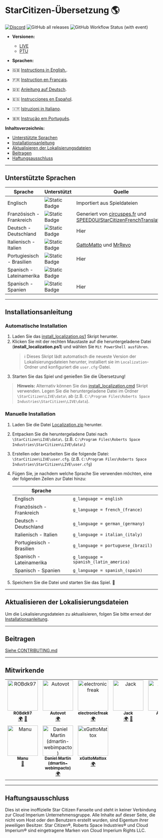 # StarCitizen-Übersetzung 🌎

[![Discord](https://img.shields.io/discord/1185135396112322620?logo=discord&label=discord)](https://discord.gg/Gbvz9fTmZU)
![GitHub all releases](https://img.shields.io/github/downloads/Dymerz/StarCitizen-Localization/total)
![GitHub Workflow Status (with event)](https://img.shields.io/github/actions/workflow/status/Dymerz/StarCitizen-Localization/.github%2Fworkflows%2Fvalidate-global-ini.yaml?event=push&label=INI%20Validation&link=https%3A%2F%2Fgithub.com%2FDymerz%2FStarCitizen-Localization%2Factions%2Fworkflows%2Fvalidate-global-ini.yaml)

- **Versionen:** 
  - [LIVE](https://github.com/Dymerz/StarCitizen-Localization/blob/main/README_de.md) 
  - [PTU](https://github.com/Dymerz/StarCitizen-Localization/blob/ptu/README_de.md)

- **Sprachen:**
- 🇬🇧 [Instructions in English.](README.md).
- 🇫🇷 [Instruction en Français](README_fr.md).
- 🇩🇪 [Anleitung auf Deutsch](README_de.md).
- 🇪🇸 [Instrucciones en Español](README_es.md).
- 🇮🇹 [Istruzioni in Italiano](README_it.md).
- 🇧🇷 [Instrução em Português](README_ptbr.md).

**Inhaltsverzeichnis:**
  - [Unterstützte Sprachen](#unterstützte-sprachen)
  - [Installationsanleitung](#installationsanleitung)
  - [Aktualisieren der Lokalisierungsdateien](#aktualisieren-der-lokalisierungsdateien)
  - [Beitragen](#beitragen)
  - [Haftungsausschluss](#haftungsausschluss)

---
## Unterstützte Sprachen

| Sprache | Unterstützt | Quelle |
|---|---|---|
| Englisch | ![Static Badge](https://img.shields.io/badge/3.24.2-LIVE-brightgreen) | Importiert aus Spieldateien |
| Französisch - Frankreich | ![Static Badge](https://img.shields.io/badge/3.24.2-LIVE-brightgreen) | Generiert von [circuspes.fr](https://traduction.circuspes.fr) und [SPEED0U/StarCitizenFrenchTranslation](https://github.com/SPEED0U/StarCitizenFrenchTranslation) |
| Deutsch - Deutschland | ![Static Badge](https://img.shields.io/badge/3.24.2-LIVE-brightgreen) | Hier |
| Italienisch - Italien | ![Static Badge](https://img.shields.io/badge/3.24.1-LIVE-yellow) | [GattoMatto](https://robertsspaceindustries.com/citizens/GattoMatto) und [MrRevo](https://robertsspaceindustries.com/citizens/MrRevo) |
| Portugiesisch - Brasilien | ![Static Badge](https://img.shields.io/badge/3.24.2-LIVE-brightgreen)| Hier |
| Spanisch - Lateinamerika | ![Static Badge](https://img.shields.io/badge/x.xx.x-LIVE-darkred) |
| Spanisch - Spanien | ![Static Badge](https://img.shields.io/badge/3.23.1a-LIVE-orange) | Hier |

---
## Installationsanleitung

### Automatische Installation
1. Laden Sie das [install_localization.ps1](https://github.com/Dymerz/StarCitizen-Localization/releases/latest/download/install_localization.ps1) Skript herunter.
2. Klicken Sie mit der rechten Maustaste auf die heruntergeladene Datei (**install_localization.ps1**) und wählen Sie `Mit PowerShell ausführen`.
   > ℹ️ Dieses Skript lädt automatisch die neueste Version der Lokalisierungsdateien herunter, installiert sie im `Localization`-Ordner und konfiguriert die `user.cfg`-Datei.
3. Starten Sie das Spiel und genießen Sie die Übersetzung!
> **Hinweis:** Alternativ können Sie das [install_localization.cmd](https://github.com/Dymerz/StarCitizen-Localization/releases/latest/download/install_localization.cmd) Skript verwenden. Legen Sie die heruntergeladene Datei im Ordner `\StarCitizen\LIVE\data\` ab (z.B. `C:\Program Files\Roberts Space Industries\StarCitizen\LIVE\data`).

### Manuelle Installation
1. Laden Sie die Datei [Localization.zip](https://github.com/Dymerz/StarCitizen-Localization/releases/latest/download/Localization.zip) herunter.
2. Entpacken Sie die heruntergeladene Datei nach `\StarCitizen\LIVE\data\`. (z.B. `C:\Program Files\Roberts Space Industries\StarCitizen\LIVE\data\`)
3. Erstellen oder bearbeiten Sie die folgende Datei: `\StarCitizen\LIVE\user.cfg`. (z.B. `C:\Program Files\Roberts Space Industries\StarCitizen\LIVE\user.cfg`)
4. Fügen Sie, je nachdem welche Sprache Sie verwenden möchten, eine der folgenden Zeilen zur Datei hinzu:

    | Sprache |   |
    |---|---|
    | Englisch | `g_language = english` |
    | Französisch - Frankreich | `g_language = french_(france)` |
    | Deutsch - Deutschland | `g_language = german_(germany)` |
    | Italienisch - Italien | `g_language = italian_(italy)` |
    | Portugiesisch - Brasilien | `g_language = portuguese_(brazil)` |
    | Spanisch - Lateinamerika | `g_language = spanish_(latin_america)` |
    | Spanisch - Spanien | `g_language = spanish_(spain) ` |

5. Speichern Sie die Datei und starten Sie das Spiel. 🚀

---
## Aktualisieren der Lokalisierungsdateien
Um die Lokalisierungsdateien zu aktualisieren, folgen Sie bitte erneut der [Installationsanleitung](#installationsanleitung).

---
## Beitragen
[Siehe CONTRIBUTING.md](CONTRIBUTING.md)

---
## Mitwirkende
<!-- ALL-CONTRIBUTORS-LIST:START - Do not remove or modify this section -->
<!-- prettier-ignore-start -->
<!-- markdownlint-disable -->
<table>
  <tbody>
    <tr>
      <td align="center" valign="top" width="14.28%"><a href="https://github.com/ROBdk97"><img src="https://avatars.githubusercontent.com/u/9892024?v=4?s=100" width="100px;" alt="ROBdk97"/><br /><sub><b>ROBdk97</b></sub></a><br /><a href="#translation-ROBdk97" title="Translation">🌍</a> <a href="#projectManagement-ROBdk97" title="Project Management">📆</a></td>
      <td align="center" valign="top" width="14.28%"><a href="https://github.com/Autovot"><img src="https://avatars.githubusercontent.com/u/87210193?v=4?s=100" width="100px;" alt="Autovot"/><br /><sub><b>Autovot</b></sub></a><br /><a href="#translation-Autovot" title="Translation">🌍</a></td>
      <td align="center" valign="top" width="14.28%"><a href="https://github.com/electronicfreak"><img src="https://avatars.githubusercontent.com/u/11193801?v=4?s=100" width="100px;" alt="electronicfreak"/><br /><sub><b>electronicfreak</b></sub></a><br /><a href="#translation-electronicfreak" title="Translation">🌍</a></td>
      <td align="center" valign="top" width="14.28%"><a href="https://github.com/Jack-mk"><img src="https://avatars.githubusercontent.com/u/22667101?v=4?s=100" width="100px;" alt="Jack"/><br /><sub><b>Jack</b></sub></a><br /><a href="#translation-Jack-mk" title="Translation">🌍</a> <a href="#projectManagement-Jack-mk" title="Project Management">📆</a></td>
      <td align="center" valign="top" width="14.28%"><a href="https://github.com/Auhrus"><img src="https://avatars.githubusercontent.com/u/57270834?v=4?s=100" width="100px;" alt="Auhrus"/><br /><sub><b>Auhrus</b></sub></a><br /><a href="#translation-Auhrus" title="Translation">🌍</a> <a href="#projectManagement-Auhrus" title="Project Management">📆</a></td>
      <td align="center" valign="top" width="14.28%"><a href="https://github.com/Nxzzin"><img src="https://avatars.githubusercontent.com/u/148262077?v=4?s=100" width="100px;" alt="Nxzzin"/><br /><sub><b>Nxzzin</b></sub></a><br /><a href="#translation-Nxzzin" title="Translation">🌍</a></td>
      <td align="center" valign="top" width="14.28%"><a href="https://github.com/InterPlay02"><img src="https://avatars.githubusercontent.com/u/23037423?v=4?s=100" width="100px;" alt="InterPlay"/><br /><sub><b>InterPlay</b></sub></a><br /><a href="#translation-InterPlay02" title="Translation">🌍</a></td>
    </tr>
    <tr>
      <td align="center" valign="top" width="14.28%"><a href="https://github.com/Brill65"><img src="https://avatars.githubusercontent.com/u/8363399?v=4?s=100" width="100px;" alt="Manu"/><br /><sub><b>Manu</b></sub></a><br /><a href="#review-Brill65" title="Reviewed Pull Requests">👀</a></td>
      <td align="center" valign="top" width="14.28%"><a href="https://github.com/danidomen"><img src="https://avatars.githubusercontent.com/u/5998908?v=4?s=100" width="100px;" alt="Daniel Martin (dmartin-webimpacto)"/><br /><sub><b>Daniel Martin (dmartin-webimpacto)</b></sub></a><br /><a href="#translation-danidomen" title="Translation">🌍</a></td>
	  <td align="center" valign="top" width="14.28%"><a href="https://github.com/xGattoMattox"><img src="https://avatars.githubusercontent.com/u/149336969?v=4?s=100" width="100px;" alt="xGattoMattox"/><br /><sub><b>xGattoMattox</b></sub></a><br /><a href="#translation-xGattoMattox" title="Translation">🌍</a></td>
    </tr>
  </tbody>
</table>

<!-- markdownlint-restore -->
<!-- prettier-ignore-end -->

<!-- ALL-CONTRIBUTORS-LIST:END -->

---
## Haftungsausschluss
Dies ist eine inoffizielle Star Citizen Fanseite und steht in keiner Verbindung zur Cloud Imperium Unternehmensgruppe. Alle Inhalte auf dieser Seite, die nicht vom Host oder den Benutzern erstellt wurden, sind Eigentum ihrer jeweiligen Besitzer. Star Citizen®, Roberts Space Industries® und Cloud Imperium® sind eingetragene Marken von Cloud Imperium Rights LLC.
